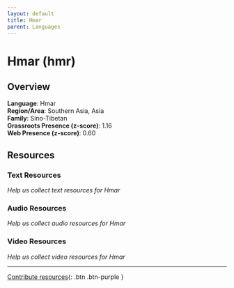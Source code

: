 ```yaml
---
layout: default
title: Hmar
parent: Languages
---
```


# Hmar (hmr)

## Overview

**Language**: Hmar  
**Region/Area**: Southern Asia, Asia  
**Family**: Sino-Tibetan  
**Grassroots Presence (z-score)**: 1.16  
**Web Presence (z-score)**: 0.60  

## Resources

### Text Resources
*Help us collect text resources for Hmar*

### Audio Resources
*Help us collect audio resources for Hmar*

### Video Resources
*Help us collect video resources for Hmar*

---

[Contribute resources](https://forms.office.com/e/1SfLJx3u1r){: .btn .btn-purple }
